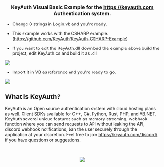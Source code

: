 ### <div align="center">KeyAuth Visual Basic Example for the https://keyauth.com Authentication system.</div>  
  

- Change 3 strings in Login.vb and you're ready.  
  

- This example works with the CSHARP example. (https://github.com/KeyAuth/KeyAuth-CSHARP-Example)  
  

- If you want to edit the KeyAuth.dll download the example above build the project, edit KeyAuth.cs and build it as .dll  
  

![](https://i.gyazo.com/b4aaf79dfdafaad0f0b2efa507a6cfbd.png)  
  

- Import it in VB as reference and you're ready to go.  
  

![](https://i.gyazo.com/d76b59187f13a731c70a185629d8bf3b.gif)  
  

## **What is KeyAuth?**  
  

KeyAuth is an Open source authentication system with cloud hosting plans as well. Client SDKs available for C++, C#, Python, Rust, PHP, and VB.NET. KeyAuth several unique features such as memory streaming, webhook function where you can send requests to API without leaking the API, discord webhook notifications, ban the user securely through the application at your discretion. Feel free to join https://keyauth.com/discord/ if you have questions or suggestions.  
  

<br/>  
  

<br/>  

<div align="center">
<img src="https://komarev.com/ghpvc/?username=MrSKKY&&style=flat-square" align="center" />
</div>  

